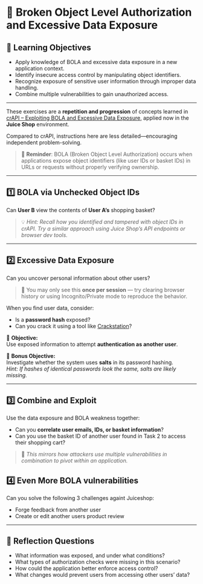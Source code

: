 # 🧪 Broken Object Level Authorization and Excessive Data Exposure

## 🧠 Learning Objectives
- Apply knowledge of BOLA and excessive data exposure in a new application context.
- Identify insecure access control by manipulating object identifiers.
- Recognize exposure of sensitive user information through improper data handling.
- Combine multiple vulnerabilities to gain unauthorized access.

---

These exercises are a **repetition and progression** of concepts learned in [crAPI – Exploiting BOLA and Excessive Data Exposure](../crAPI/2_Exploiting_BOLA_And_Excessive_Data_Exposure.md), applied now in the **Juice Shop** environment.

Compared to crAPI, instructions here are less detailed—encouraging independent problem-solving.

> 🧠 **Reminder**: BOLA (Broken Object Level Authorization) occurs when applications expose object identifiers (like user IDs or basket IDs) in URLs or requests without properly verifying ownership.

---

## 1️⃣ BOLA via Unchecked Object IDs

Can **User B** view the contents of **User A’s** shopping basket?

> 💡 *Hint: Recall how you identified and tampered with object IDs in crAPI. Try a similar approach using Juice Shop’s API endpoints or browser dev tools.*

---

## 2️⃣ Excessive Data Exposure

Can you uncover personal information about other users?

> 🔎 You may only see this **once per session** — try clearing browser history or using Incognito/Private mode to reproduce the behavior.

When you find user data, consider:
- Is a **password hash** exposed?
- Can you crack it using a tool like [Crackstation](https://crackstation.net)?

🎯 **Objective:**  
Use exposed information to attempt **authentication as another user**.

🎯 **Bonus Objective:**  
Investigate whether the system uses **salts** in its password hashing.  
*Hint: If hashes of identical passwords look the same, salts are likely missing.*

---

## 3️⃣ Combine and Exploit

Use the data exposure and BOLA weakness together:
- Can you **correlate user emails, IDs, or basket information**?
- Can you use the basket ID of another user found in Task 2 to access their shopping cart?

> 🔄 *This mirrors how attackers use multiple vulnerabilities in combination to pivot within an application.*
  
## 4️⃣ Even More BOLA vulnerabilities

Can you solve the following 3 challenges againt Juiceshop:

  - Forge feedback from another user
  - Create or edit another users product review
  <!-- - Edit another users adress. -->



---

## 🧠 Reflection Questions

- What information was exposed, and under what conditions?
- What types of authorization checks were missing in this scenario?
- How could the application better enforce access control?
- What changes would prevent users from accessing other users’ data?
